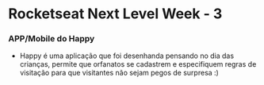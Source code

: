 # Rocketseat Next Level Week - 3


### APP/Mobile do Happy
 - Happy é uma aplicação que foi desenhanda pensando no dia das crianças, permite que orfanatos se cadastrem e especifiquem regras de visitação para que visitantes não sejam pegos de surpresa :)




